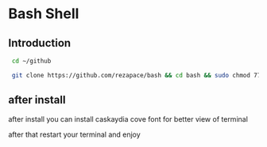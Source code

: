 # Bash Shell 

## Introduction

   ```bash
    cd ~/github
   ```

   ```bash
    git clone https://github.com/rezapace/bash && cd bash && sudo chmod 775 bash.sh && ./bash.sh
   ```

## after install 

after install you can install caskaydia cove font for better view of terminal

after that restart your terminal and enjoy 